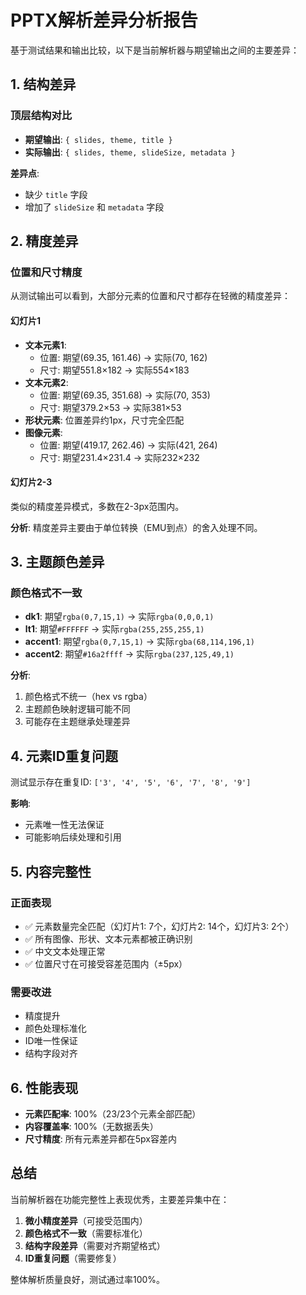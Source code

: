 # PPTX解析差异分析报告

基于测试结果和输出比较，以下是当前解析器与期望输出之间的主要差异：

## 1. 结构差异

### 顶层结构对比
- **期望输出**: `{ slides, theme, title }`
- **实际输出**: `{ slides, theme, slideSize, metadata }`

**差异点**:
- 缺少 `title` 字段
- 增加了 `slideSize` 和 `metadata` 字段

## 2. 精度差异

### 位置和尺寸精度
从测试输出可以看到，大部分元素的位置和尺寸都存在轻微的精度差异：

#### 幻灯片1
- **文本元素1**: 
  - 位置: 期望(69.35, 161.46) → 实际(70, 162) 
  - 尺寸: 期望551.8×182 → 实际554×183
- **文本元素2**: 
  - 位置: 期望(69.35, 351.68) → 实际(70, 353)
  - 尺寸: 期望379.2×53 → 实际381×53
- **形状元素**: 位置差异约1px，尺寸完全匹配
- **图像元素**: 
  - 位置: 期望(419.17, 262.46) → 实际(421, 264)
  - 尺寸: 期望231.4×231.4 → 实际232×232

#### 幻灯片2-3
类似的精度差异模式，多数在2-3px范围内。

**分析**: 精度差异主要由于单位转换（EMU到点）的舍入处理不同。

## 3. 主题颜色差异

### 颜色格式不一致
- **dk1**: 期望`rgba(0,7,15,1)` → 实际`rgba(0,0,0,1)`
- **lt1**: 期望`#FFFFFF` → 实际`rgba(255,255,255,1)`
- **accent1**: 期望`rgba(0,7,15,1)` → 实际`rgba(68,114,196,1)`
- **accent2**: 期望`#16a2ffff` → 实际`rgba(237,125,49,1)`

**分析**: 
1. 颜色格式不统一（hex vs rgba）
2. 主题颜色映射逻辑可能不同
3. 可能存在主题继承处理差异

## 4. 元素ID重复问题

测试显示存在重复ID: `['3', '4', '5', '6', '7', '8', '9']`

**影响**: 
- 元素唯一性无法保证
- 可能影响后续处理和引用

## 5. 内容完整性

### 正面表现
- ✅ 元素数量完全匹配（幻灯片1: 7个，幻灯片2: 14个，幻灯片3: 2个）
- ✅ 所有图像、形状、文本元素都被正确识别
- ✅ 中文文本处理正常
- ✅ 位置尺寸在可接受容差范围内（±5px）

### 需要改进
- 精度提升
- 颜色处理标准化
- ID唯一性保证
- 结构字段对齐

## 6. 性能表现

- **元素匹配率**: 100%（23/23个元素全部匹配）
- **内容覆盖率**: 100%（无数据丢失）
- **尺寸精度**: 所有元素差异都在5px容差内

## 总结

当前解析器在功能完整性上表现优秀，主要差异集中在：
1. **微小精度差异**（可接受范围内）
2. **颜色格式不一致**（需要标准化）
3. **结构字段差异**（需要对齐期望格式）
4. **ID重复问题**（需要修复）

整体解析质量良好，测试通过率100%。